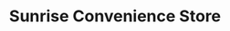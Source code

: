 ---
title: "Sunrise Convenience Store"
url: /bay-city/sunrise-convenience-store/
shop: convenience
---